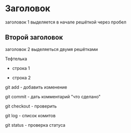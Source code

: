 # Заголовок

заголовок 1 выделяется в начале решёткой через пробел

## Второй заголовок

заголовок 2 выделяеться двумя решётками

Тефтелька

* строка 1

* строка 2

git add  -  добавить изменение

git commit  - дать комментарий "что сделано"

git checkout  -  проверить

git log  -  список комитов

git status  -  проверка статуса
